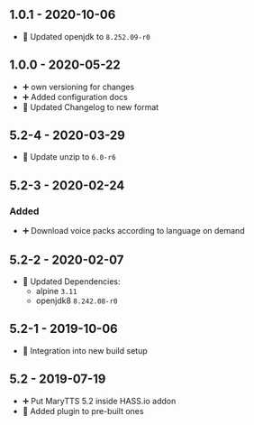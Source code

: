 ## 1.0.1 - 2020-10-06

 * 🔼 Updated openjdk to `8.252.09-r0`


## 1.0.0 - 2020-05-22

* ➕ own versioning for changes
* ➕ Added configuration docs
* 🔨 Updated Changelog to new format

## 5.2-4 - 2020-03-29

* 🔼 Update unzip to `6.0-r6`


## 5.2-3 - 2020-02-24

### Added
* ➕ Download voice packs according to language on demand


## 5.2-2 - 2020-02-07

* 🔼 Updated Dependencies:
  * alpine `3.11`
  * openjdk8 `8.242.08-r0`


## 5.2-1 - 2019-10-06

* 🔨 Integration into new build setup


## 5.2 - 2019-07-19

* ➕ Put MaryTTS 5.2 inside HASS.io addon
* 🔨 Added plugin to pre-built ones
